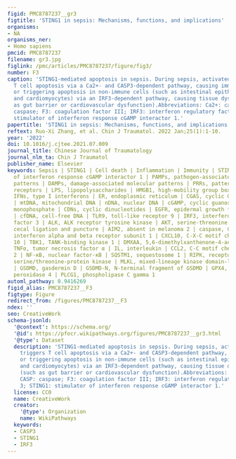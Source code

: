 ```yaml
---
figid: PMC8787237__gr3
figtitle: 'STING1 in sepsis: Mechanisms, functions, and implications'
organisms:
- NA
organisms_ner:
- Homo sapiens
pmcid: PMC8787237
filename: gr3.jpg
figlink: /pmc/articles/PMC8787237/figure/fig3/
number: F3
caption: 'STING1-mediated apoptosis in sepsis. During sepsis, activated STING1 triggers
  T cell apoptosis via a Ca2+- and CASP3-dependent pathway, causing immunosuppression
  or triggering apoptosis in non-immune cells (such as intestinal epithelial cells
  and cardiomyocytes) via an IRF3-dependent pathway, causing tissue dysfunction (such
  as gut barrier or cardiovascular dysfunction).Abbreviations: Ca2+: calcium; CASP:
  caspase; F3: coagulation factor III; IRF3: interferon regulatory factor 3; STING1:
  stimulator of interferon response cGAMP interactor 1.'
papertitle: 'STING1 in sepsis: Mechanisms, functions, and implications.'
reftext: Ruo-Xi Zhang, et al. Chin J Traumatol. 2022 Jan;25(1):1-10.
year: '2022'
doi: 10.1016/j.cjtee.2021.07.009
journal_title: Chinese Journal of Traumatology
journal_nlm_ta: Chin J Traumatol
publisher_name: Elsevier
keywords: Sepsis | STING1 | Cell death | Inflammation | Immunity | STING1, stimulator
  of interferon response cGAMP interactor 1 | PAMPs, pathogen-associated molecular
  patterns | DAMPs, damage-associated molecular patterns | PRRs, pattern-recognizing
  receptors | LPS, lipopolysaccharides | HMGB1, high-mobility group box 1 | type I
  IFNs, type I interferons | ER, endoplasmic reticulum | CGAS, cyclic GMP-AMP synthase
  | mtDNA, mitochondrial DNA | nDNA, nuclear DNA | cGAMP, cyclic guanosine monophosphate-adenosine
  monophosphate | CDNs, cyclic dinucleotides | EGFR, epidermal growth factor receptor
  | cfDNA, cell-free DNA | TLR9, toll-like receptor 9 | IRF3, interferon regulatory
  factor 3 | ALK, ALK receptor tyrosine kinase | AKT, serine-threonine kinase | CLP,
  cecal ligation and puncture | AIM2, absent in melanoma 2 | caspase, CASP | IFNAR1,
  interferon alpha and beta receptor subunit 1 | CXCL10, C-X-C motif chemokine ligand
  10 | TBK1, TANK-binding kinase 1 | DMXAA, 5,6-dimethylxanthenone-4-acetic acid |
  TNFα, tumor necrosis factor α | IL, interleukin | CCL2, C-C motif chemokine ligand
  2 | NF-κB, nuclear factor-κB | SQSTM1, sequestosome 1 | RIPK, receptor interacting
  serine/threonine-protein kinase | MLKL, mixed-lineage kinase domain-like pseudokinase
  | GSDMD, gasdermin D | GSDMD-N, N-terminal fragment of GSDMD | GPX4, glutathione
  peroxidase 4 | PLCG1, phospholipase C gamma 1
automl_pathway: 0.9416269
figid_alias: PMC8787237__F3
figtype: Figure
redirect_from: /figures/PMC8787237__F3
ndex: ''
seo: CreativeWork
schema-jsonld:
  '@context': https://schema.org/
  '@id': https://pfocr.wikipathways.org/figures/PMC8787237__gr3.html
  '@type': Dataset
  description: 'STING1-mediated apoptosis in sepsis. During sepsis, activated STING1
    triggers T cell apoptosis via a Ca2+- and CASP3-dependent pathway, causing immunosuppression
    or triggering apoptosis in non-immune cells (such as intestinal epithelial cells
    and cardiomyocytes) via an IRF3-dependent pathway, causing tissue dysfunction
    (such as gut barrier or cardiovascular dysfunction).Abbreviations: Ca2+: calcium;
    CASP: caspase; F3: coagulation factor III; IRF3: interferon regulatory factor
    3; STING1: stimulator of interferon response cGAMP interactor 1.'
  license: CC0
  name: CreativeWork
  creator:
    '@type': Organization
    name: WikiPathways
  keywords:
  - CASP3
  - STING1
  - IRF3
---
```

